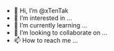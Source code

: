 - 👋 Hi, I’m @xTenTak
- 👀 I’m interested in ...
- 🌱 I’m currently learning ...
- 💞️ I’m looking to collaborate on ...
- 📫 How to reach me ...

<!---
xTenTak/xTenTak is a ✨ special ✨ repository because its `README.md` (this file) appears on your GitHub profile.
You can click the Preview link to take a look at your changes.
--->
